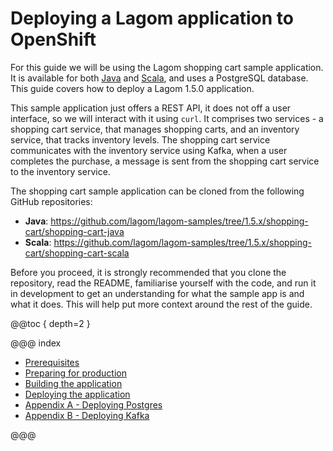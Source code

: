 # Deploying a Lagom application to OpenShift

For this guide we will be using the Lagom shopping cart sample application. It is available for both [Java](https://github.com/lagom/lagom-samples/tree/1.5.x/shopping-cart/shopping-cart-java) and [Scala](https://github.com/lagom/lagom-samples/tree/1.5.x/shopping-cart/shopping-cart-scala), and uses a PostgreSQL database. This guide covers how to deploy a Lagom 1.5.0 application.

This sample application just offers a REST API, it does not off a user interface, so we will interact with it using `curl`. It comprises two services - a shopping cart service, that manages shopping carts, and an inventory service, that tracks inventory levels. The shopping cart service communicates with the inventory service using Kafka, when a user completes the purchase, a message is sent from the shopping cart service to the inventory service.

The shopping cart sample application can be cloned from the following GitHub repositories:

* **Java**: https://github.com/lagom/lagom-samples/tree/1.5.x/shopping-cart/shopping-cart-java
* **Scala**: https://github.com/lagom/lagom-samples/tree/1.5.x/shopping-cart/shopping-cart-scala

Before you proceed, it is strongly recommended that you clone the repository, read the README, familiarise yourself with the code, and run it in development to get an understanding for what the sample app is and what it does. This will help put more context around the rest of the guide.

@@toc { depth=2 }

@@@ index

* [Prerequisites](prerequisites.md)
* [Preparing for production](preparing-for-production.md)
* [Building the application](building.md)
* [Deploying the application](deploying.md)
* [Appendix A - Deploying Postgres](deploying-postgres.md)
* [Appendix B - Deploying Kafka](deploying-kafka.md)

@@@

